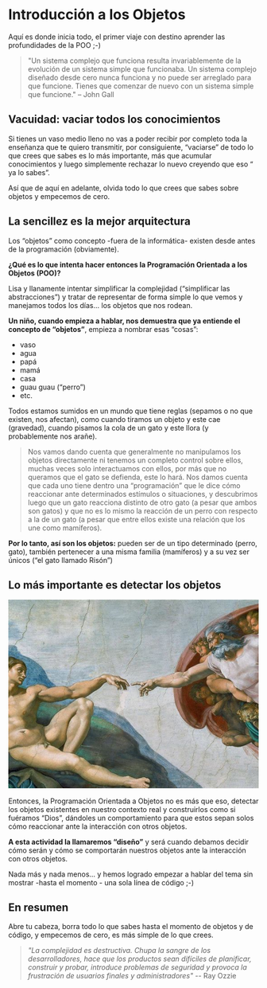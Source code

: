 # Introducción a los Objetos

Aquí es donde inicia todo, el primer viaje con destino aprender las profundidades de la POO ;-)

>"Un sistema complejo que funciona resulta invariablemente de la evolución de un sistema simple que funcionaba. Un sistema complejo diseñado desde cero nunca funciona y no puede ser arreglado para que funcione. Tienes que comenzar de nuevo con un sistema simple que funcione." – John Gall

## Vacuidad: vaciar todos los conocimientos

Si tienes un vaso medio lleno no vas a poder recibir por completo toda la enseñanza que te quiero transmitir, por consiguiente, “vaciarse” de todo lo que crees que sabes es lo más importante, más que acumular conocimientos y luego simplemente rechazar lo nuevo creyendo que eso “ ya lo sabes”.

Así que de aquí en adelante, olvida todo lo que crees que sabes sobre objetos y empecemos de cero.

## La sencillez es la mejor arquitectura

Los “objetos” como concepto -fuera de la informática- existen desde antes de la programación (obviamente).

**¿Qué es lo que intenta hacer entonces la Programación Orientada a los Objetos (POO)?**

Lisa y llanamente intentar simplificar la complejidad (“simplificar las abstracciones”) y tratar de representar de forma simple lo que vemos y manejamos todos los días... los objetos que nos rodean.

**Un niño, cuando empieza a hablar, nos demuestra que ya entiende el concepto de “objetos”**, empieza a nombrar esas “cosas”:

- vaso
- agua
- papá
- mamá
- casa
- guau guau (“perro”)
- etc.

Todos estamos sumidos en un mundo que tiene reglas (sepamos o no que existen, nos afectan), como cuando tiramos un objeto y este cae (gravedad), cuando pisamos la cola de un gato y este llora (y probablemente nos arañe).

>Nos vamos dando cuenta que generalmente no manipulamos los objetos directamente ni tenemos un completo control sobre ellos, muchas veces solo interactuamos con ellos, por más que no queramos que el gato se defienda, este lo hará. Nos damos cuenta que cada uno tiene dentro una “programación” que le dice cómo reaccionar ante determinados estímulos o situaciones, y descubrimos luego que un gato reacciona distinto de otro gato (a pesar que ambos son gatos) y que no es lo mismo la reacción de un perro con respecto a la de un gato (a pesar que entre ellos existe una relación que los une como mamíferos).

**Por lo tanto, así son los objetos:** pueden ser de un tipo determinado (perro, gato), también pertenecer a una misma familia (mamíferos) y a su vez ser únicos (“el gato llamado Risón”)

## Lo más importante es detectar los objetos

![cap-02-introduccion-a-los-objetos](./img/cap-02-introduccion-a-los-objetos-1.jpg)

Entonces, la Programación Orientada a Objetos no es más que eso, detectar los objetos existentes en nuestro contexto real y construirlos como si fuéramos “Dios”, dándoles un comportamiento para que estos sepan solos cómo reaccionar ante la interacción con otros objetos.

**A esta actividad la llamaremos “diseño”** y será cuando debamos decidir cómo serán y cómo se comportarán nuestros objetos ante la interacción con otros objetos.

Nada más y nada menos... y hemos logrado empezar a hablar del tema sin mostrar -hasta el momento - una sola línea de código ;-)

## En resumen

Abre tu cabeza, borra todo lo que sabes hasta el momento de objetos y de código, y empecemos de cero, es más simple de lo que crees.

>_"La complejidad es destructiva. Chupa la sangre de los desarrolladores, hace que los productos sean difíciles de planificar, construir y probar, introduce problemas de seguridad y provoca la frustración de usuarios finales y administradores"_ -- Ray Ozzie

